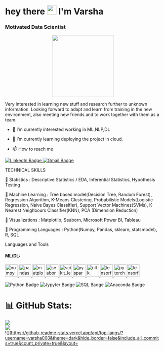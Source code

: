 

 <h1>
 hey there
  <img src="https://media.giphy.com/media/hvRJCLFzcasrR4ia7z/giphy.gif" width="30px"/>
 I'm Varsha </h1>

### Motivated Data Scientist 

<div id="header" align="center">
  <img src="https://media.giphy.com/media/3kPDmoWdBpQPNhCnUG/giphy.gif" width="200"/>
</div>

Very interested in learning new stuff and research further to unknown information. 
Looking forward to adapt and learn from training in the new environment, also meeting new friends and to work together with them as a team.

- 🔭 I’m currently interested working in ML,NLP,DL 
- 🌱 I’m currently learning deploying the project in cloud.


- 📫 How to reach me

<div id="badges">
  <a href="https://www.linkedin.com/in/varsha-k-/">
    <img src="https://img.shields.io/badge/LinkedIn-blue?style=for-the-badge&logo=linkedin&logoColor=white" alt="LinkedIn Badge"/>
  </a>
   <a href="varshakrishna003@gmail.com">
    <img src="https://img.shields.io/badge/Gmail-red?style=for-the-badge&logo=gmail&logoColor=white" alt="Gmail Badge"/>
  </a>
</div>





TECHNICAL SKILLS

📌 Statistics : Descriptive Statistics / EDA, Inferential Statistics, Hypothesis Testing

📌 Machine Learning : Tree based model(Decision Tree, Random Forest), Regression Algorithm, K-Means Clustering, Probabilistic Models(Logistic Regression, Naive Bayes Classifier), Support Vector Machines(SVMs), K-Nearest Neighbours Classifier(KNN), PCA (Dimension Reduction)

📌 Visualizations : Matplotlib, Seaborn, Microsoft Power BI, Tableau 

📌 Programming Languages : Python(Numpy, Pandas, sklearn, statsmodel), R, SQL

Languages and Tools 

<h4 align="left">ML/DL:</h4>
<p align="left">
<a href="https://numpy.org/" target="_blank"> <img src="https://numpy.org/images/logo.svg" alt="numpy" width="40" height="40"/> </a>
<a href="https://pandas.pydata.org/" target="_blank"> <img src="https://pandas.pydata.org/static/img/pandas_white.svg" alt="pandas" width="40" height="40"/> </a>
<a href="https://matplotlib.org/" target="_blank"> <img src="https://matplotlib.org/_static/logo2_compressed.svg" alt="matplotlib" width="40" height="40"/> </a>
 <a href="https://seaborn.pydata.org/" target="_blank"> <img src="https://seaborn.pydata.org/_static/logo-wide-lightbg.svg" alt="seaborn" width="40" height="40"/> </a>
<a href="https://scikit-learn.org/" target="_blank"> <img src="https://upload.wikimedia.org/wikipedia/commons/0/05/Scikit_learn_logo_small.svg" alt="scikit_learn" width="40" height="40"/> </a>
   <a href="https://spark.apache.org/" target="_blank"> <img src="https://spark.apache.org/images/spark-logo-trademark.png" alt="pyspark" width="40" height="40"/> </a>
  <a href="https://www.nltk.org/" target="_blank"> <img src="https://miro.medium.com/max/1184/0*zKRz1UgqpOZ4bvuA" alt="nltk" width="40" height="40"/> </a>
<a href="https://www.scipy.org/" target="_blank"> <img src="https://www.fullstackpython.com/img/logos/scipy.png" alt="tensorflow" width="40" height="40"/> </a>
<a href="https://pytorch.org/" target="_blank"> <img src="https://www.vectorlogo.zone/logos/pytorch/pytorch-icon.svg" alt="pytorch" width="40" height="40"/> </a>
<a href="https://www.tensorflow.org" target="_blank"> <img src="https://www.vectorlogo.zone/logos/tensorflow/tensorflow-icon.svg" alt="tensorflow" width="40" height="40"/> </a>


  <div id="badges">
    <img src="https://img.shields.io/badge/Python-blue?style=for-the-badge&logo=Python&logoColor=white" alt="Python Badge"/>
  <img src="https://img.shields.io/badge/Jupyter-white?style=for-the-badge&logo=Jupyter&logoColor=orange" alt="Jypyter Badge"/>
  <img src="https://img.shields.io/badge/SQL-black?style=for-the-badge&logo=SQL&logoColor=blue" alt="SQL Badge"/>
   <img src="https://img.shields.io/badge/Anaconda-green?style=for-the-badge&logo=Anaconda&logoColor=white" alt="Anaconda Badge"/>
 
</div>
 <div id="badges">
<img src="https://komarev.com/ghpvc/?username=varsha003&style=flat-square&color=blue" alt=""/>
</div>


# 📊 GitHub Stats:
![](https://github-readme-stats.vercel.app/api?username=varsha003&theme=dark&hide_border=false&include_all_commits=true&count_private=true)<br/>
![](https://github-readme-streak-stats.herokuapp.com/?uservarsha003&theme=dark&hide_border=false)<br/>
![](https://github-readme-stats.vercel.app/api/top-langs/?username=varsha003&theme=dark&hide_border=false&include_all_commits=true&count_private=true&layout=
                                                                                                                                  

